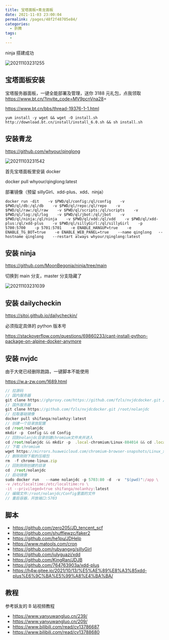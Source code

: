 ```yaml
---
title: 宝塔面板+青龙面板
date: 2021-11-03 23:00:04
permalink: /pages/48f2f48705e84/
categories:
  - 折腾
tags:
  -
---
```


ninja 搭建成功

![20211103231255](https://cdn.jsdelivr.net/gh/wu529778790/image/blog/20211103231255.png)

<!-- more -->

## 宝塔面板安装

宝塔服务器面板，一键全能部署及管理，送你 3188 元礼包，点我领取<https://www.bt.cn/?invite_code=MV9pcnVna28>=

<https://www.bt.cn/bbs/thread-19376-1-1.html>

```shell
yum install -y wget && wget -O install.sh http://download.bt.cn/install/install_6.0.sh && sh install.sh
```

## 安装青龙

<https://github.com/whyour/qinglong>

![20211103231542](https://cdn.jsdelivr.net/gh/wu529778790/image/blog/20211103231542.png)

首先宝塔面板里安装 docker

docker pull whyour/qinglong:latest

部署镜像（预留 sillyGirl、xdd-plus、xdd、ninja）

```shell
docker run -dit    -v $PWD/ql/config:/ql/config    -v $PWD/ql/db:/ql/db    -v $PWD/ql/repo:/ql/repo    -v $PWD/ql/raw:/ql/raw    -v $PWD/ql/scripts:/ql/scripts    -v $PWD/ql/log:/ql/log    -v $PWD/ql/jbot:/ql/jbot    -v $PWD/ql/ninja:/ql/ninja    -v $PWD/ql/xdd:/ql/xdd    -v $PWD/ql/xdd-plus:/ql/xdd-plus    -v $PWD/ql/sillyGirl:/ql/sillyGirl    -p 5700:5700    -p 5701:5701    -e ENABLE_HANGUP=true    -e ENABLE_TG_BOT=true    -e ENABLE_WEB_PANEL=true    --name qinglong   --hostname qinglong    --restart always whyour/qinglong:latest
```

## 安装 ninja

<https://github.com/MoonBegonia/ninja/tree/main>

切换到 main 分支，master 分支隐藏了

![20211103231039](https://cdn.jsdelivr.net/gh/wu529778790/image/blog/20211103231039.png)

## 安装 dailycheckin

<https://sitoi.github.io/dailycheckin/>

必须指定具体的 python 版本号

<https://stackoverflow.com/questions/69860233/cant-install-python-package-on-alpine-docker-anymore>

## 安装 nvjdc

由于大佬已经删除跑路，一键脚本不能使用

<https://w.a-zw.com/1689.html>

```js
// 拉源码
// 国内服务器
git clone https://ghproxy.com/https://github.com/fzls/nvjdcdocker.git /root/nolanjdc
// 国外服务器
git clone https://github.com/fzls/nvjdcdocker.git /root/nolanjdc
// 拉取基础镜像
docker pull shifanga/nolanhzy:latest
// 创建一个目录放配置
cd /root/nolanjdc
mkdir -p  Config && cd Config
// 回到nolanjdc目录创建chromium文件夹并进入
cd /root/nolanjdc && mkdir -p  .local-chromium/Linux-884014 && cd .local-chromium/Linux-884014
// 下载 chromium
wget https://mirrors.huaweicloud.com/chromium-browser-snapshots/Linux_x64/884014/chrome-linux.zip && unzip chrome-linux.zip
// 删除刚刚下载的压缩包
rm  -f chrome-linux.zip
// 回到刚刚创建的目录
cd  /root/nolanjdc
// 启动镜像
sudo docker run   --name nolanjdc -p 5703:80 -d  -v  "$(pwd)":/app \
-v /etc/localtime:/etc/localtime:ro \
-it --privileged=true shifanga/nolanhzy:latest
// 编辑文件:/root/nolanjdc/Config里面的文件
// 重启容器，开放端口:5703
```

## 脚本

- <https://github.com/zero205/JD_tencent_scf>
- <https://github.com/shufflewzc/faker2>
- <https://github.com/he1pu/JDHelp>
- <https://www.matools.com/cron>
- <https://github.com/rubyangxg/sillyGirl>
- <https://github.com/julyguazi/xdd>
- <https://github.com/KingRan/JDJB>
- <https://github.com/764763903a/xdd-plus>
- <https://h4w.gitee.io/2021/10/13/%E5%AE%89%E8%A3%85xdd-plus%E6%9C%BA%E5%99%A8%E4%BA%BA/>

## 教程

参考妖友的 B 站视频教程

- <https://www.yanyuwangluo.cn/239/>
- <https://www.yanyuwangluo.cn/209/>
- <https://www.bilibili.com/read/cv13786687>
- <https://www.bilibili.com/read/cv13788680>
